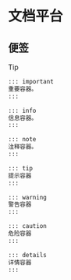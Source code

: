 # 文档平台


## 便签

> [!TIP]
> 
> ```BASH
> ::: important
> 重要容器。
> :::
> ```
> 
> ```BASH
> ::: info
> 信息容器。
> :::
> ```
> 
> ```BASH
> ::: note
> 注释容器。
> :::
> ```
> 
> ```BASH
> ::: tip
> 提示容器
> :::
> ```
> 
> ```BASH
> ::: warning
> 警告容器
> :::
> ```
> 
> ```BASH
> ::: caution
> 危险容器
> :::
> ```
> 
> ```BASH
> ::: details
> 详情容器
> :::
> ```

